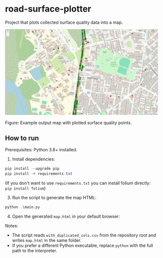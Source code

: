 # road-surface-plotter
Project that plots collected surface quality data into a map.

![Map preview](assets/image.png)

Figure: Example output map with plotted surface quality points.

## How to run

Prerequisites: Python 3.8+ installed.

1. Install dependencies:

```powershell
pip install --upgrade pip
pip install -r requirements.txt
```

(If you don't want to use `requirements.txt` you can install folium directly: `pip install folium`)

3. Run the script to generate the map HTML:

```powershell
python .\main.py
```

4. Open the generated `map.html` in your default browser:

Notes:
- The script reads `with_duplicated_cols.csv` from the repository root and writes `map.html` in the same folder.
- If you prefer a different Python executable, replace `python` with the full path to the interpreter.